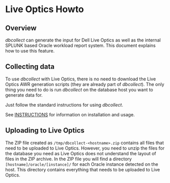 # Live Optics Howto

## Overview

_dbcollect_ can generate the input for Dell Live Optics as well as the internal SPLUNK based Oracle workload report system. This document explains how to use this feature.

## Collecting data

To use _dbcollect_ with Live Optics, there is no need to download the Live Optics AWR generation scripts (they are already part of _dbcollect_). The only thing you need to do is run _dbcollect_ on the database host you want to generate data for.

Just follow the standard instructions for using _dbcollect_.

See [INSTRUCTIONS](https://github.com/outrunnl/dbcollect/blob/master/INSTRUCTIONS.md) for information on installation and usage.

## Uploading to Live Optics

The ZIP file created as ```/tmp/dbcollect-<hostname>.zip``` contains all files that need to be uploaded to Live Optics. However, you need to unzip the files for the database you need as Live Optics does not understand the layout of files in the ZIP archive. In the ZIP file you will find a directory ```[hostname]/oracle/[instance]/``` for each Oracle instance detected on the host. This directory contains everything that needs to be uploaded to Live Optics.
